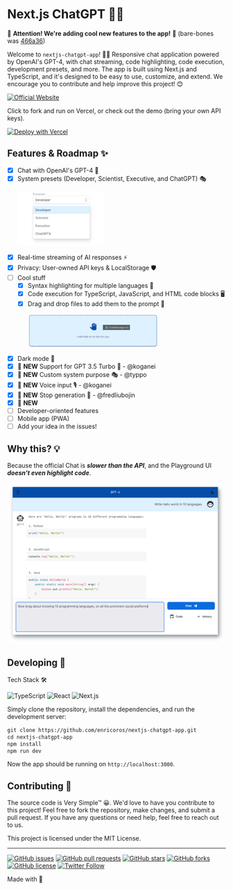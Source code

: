 # Next.js ChatGPT 🤖💬

🚨 **Attention! We're adding cool new features to the app!** 🚨
(bare-bones was [466a36](https://github.com/enricoros/nextjs-chatgpt-app/tree/466a3667a48060d406d60943af01fe26366563fb))

Welcome to `nextjs-chatgpt-app`! 🎉🚀 Responsive chat application powered by OpenAI's GPT-4, with chat streaming, code
highlighting, code execution, development presets, and more. The app is built using Next.js and TypeScript, and it's
designed to be easy to use, customize, and extend. We encourage you to contribute and help improve this project! 😊

[![Official Website](https://img.shields.io/badge/Demo-%23096bde?style=for-the-badge&logo=vercel&label=try)](https://nextjs-chatgpt-app-enricoros.vercel.app)

Click to fork and run on Vercel, or check out the demo (bring your own API keys).

[![Deploy with Vercel](https://vercel.com/button)](https://vercel.com/new/clone?repository-url=https%3A%2F%2Fgithub.com%2Fenricoros%2Fnextjs-chatgpt-app&env=OPENAI_API_KEY&envDescription=API%20Keys%20needed%20in%20your%20deployment)

## Features & Roadmap ✨

- [x] Chat with OpenAI's GPT-4 🧠
- [x] System presets (Developer, Scientist, Executive, and ChatGPT) 🎭
  <p><img src="docs/screenshot_feature_system.png" width='200' alt="System presets"></p>
- [x] Real-time streaming of AI responses ⚡
- [x] Privacy: User-owned API keys & LocalStorage 🛡️
- [ ] Cool stuff
    - [x] Syntax highlighting for multiple languages 🌈
    - [x] Code execution for TypeScript, JavaScript, and HTML code blocks 🖥️
    - [x] Drag and drop files to add them to the prompt 📁
      <p><img src="docs/screenshot_drop_target.png" width='300' alt="Drag and drop"></p>
- [x] Dark mode 🌙
- [x] 🎉 **NEW** Support for GPT 3.5 Turbo 💨 - @koganei
- [x] 🎉 **NEW** Custom system purpose 🎭 - @typpo
- [x] 🎉 **NEW** Voice input 🎙️ - @koganei
- [x] 🎉 **NEW** Stop generation 🛑 - @fredliubojin
- [x] 🎉 **NEW** 
- [ ] Developer-oriented features
- [ ] Mobile app (PWA)
- [ ] Add your idea in the issues!

## Why this? 💡

Because the official Chat is ___slower than the API___, and the Playground UI ___doesn't even highlight code___.

![Ask away, paste a ton, copy the gems](docs/screenshot_web_highlighting.png)

## Developing 🚀

Tech Stack 🛠️

![TypeScript](https://img.shields.io/badge/TypeScript-007ACC?style=for-the-badge&logo=typescript&logoColor=white)
![React](https://img.shields.io/badge/React-61DAFB?style=for-the-badge&logo=react&logoColor=black)
![Next.js](https://img.shields.io/badge/Next.js-000000?style=for-the-badge&logo=vercel&logoColor=white)

Simply clone the repository, install the dependencies, and run the development server:

```
git clone https://github.com/enricoros/nextjs-chatgpt-app.git
cd nextjs-chatgpt-app
npm install
npm run dev
```

Now the app should be running on `http://localhost:3000`.

## Contributing 🙌

The source code is Very Simple™ 😀. We'd love to have you contribute to this project! Feel free to fork the repository,
make changes, and submit a pull request. If you have any questions or need help, feel free to reach out to us.

This project is licensed under the MIT License.


---

[![GitHub issues](https://img.shields.io/github/issues/enricoros/nextjs-chatgpt-app)](https://github.com/enricoros/nextjs-chatgpt-app/issues)
[![GitHub pull requests](https://img.shields.io/github/issues-pr/enricoros/nextjs-chatgpt-app)](https://github.com/enricoros/nextjs-chatgpt-app/pulls)
[![GitHub stars](https://img.shields.io/github/stars/enricoros/nextjs-chatgpt-app)](https://github.com/enricoros/nextjs-chatgpt-app/stargazers)
[![GitHub forks](https://img.shields.io/github/forks/enricoros/nextjs-chatgpt-app)](https://github.com/enricoros/nextjs-chatgpt-app/network)
[![GitHub license](https://img.shields.io/github/license/enricoros/nextjs-chatgpt-app)](https://github.com/enricoros/nextjs-chatgpt-app/blob/main/LICENSE)
[![Twitter Follow](https://img.shields.io/twitter/follow/enricoros?style=social)](https://twitter.com/enricoros)

Made with 💙